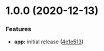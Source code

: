 # 1.0.0 (2020-12-13)


### Features

* **app:** initial release ([4e1e513](https://github.com/LucasCarioca/covid-stats/commit/4e1e51330ce309f43885d7408c1a6297c99fe149))
